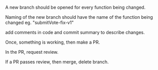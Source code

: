 A new branch should be opened for every function being changed. 

Naming of the new branch should have the name of the function being changed
eg. "submitVote-fix-v1"

add comments in code and commit summary to describe changes. 

Once, something is working, then make a PR.

In the PR, request review.

If a PR passes review, then merge, delete branch. 
